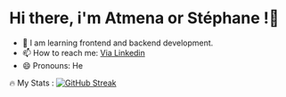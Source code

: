 # Hi there, i'm Atmena or Stéphane !👋

- 🌱 I am learning frontend and backend development.
- 📫 How to reach me: [Via Linkedin](https://www.linkedin.com/in/tireau-steph/)
- 😄 Pronouns: He

🔥 My Stats :
[![GitHub Streak](https://streak-stats.demolab.com/?user=Atmena)](https://git.io/streak-stats)
